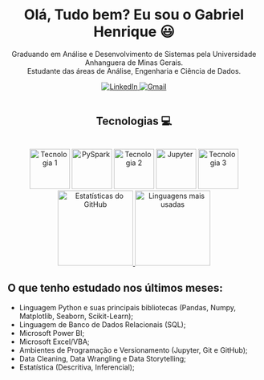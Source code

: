 <div align="center">
  <h1>Olá, Tudo bem? Eu sou o Gabriel Henrique 😃</h1>
  <p align="center">
    Graduando em Análise e Desenvolvimento de Sistemas pela Universidade Anhanguera de Minas Gerais. <br>
    Estudante das áreas de Análise, Engenharia e Ciência de Dados. <br>
  </p>
</div>

<div align="center">
  <a href="https://www.linkedin.com/in/gabriel-henrique1/" target="_blank">
    <img src="https://img.shields.io/badge/-LinkedIn-%230077B5?style=for-the-badge&logo=linkedin&logoColor=white" alt="LinkedIn" />
  </a>
  <a href="mailto:gabrielhenriqueandrade620@gmail.com">
    <img src="https://img.shields.io/badge/-Gmail-%23333?style=for-the-badge&logo=gmail&logoColor=white" alt="Gmail" />
  </a>
</div>

<div align="center" valign="top"><br>
  <h2>Tecnologias 💻</h2></br>
  <div>
    <img src="https://user-images.githubusercontent.com/92809543/147505634-790c4187-0e0c-42cd-b3b5-b35c77c16347.png" width="80" height="80" alt="Tecnologia 1" />
    <img src="https://cdn.jsdelivr.net/gh/devicons/devicon/icons/apache/apache-original.svg" width="80" height="80" alt="PySpark" />
    <img src="https://user-images.githubusercontent.com/92809543/147508656-c98f7a17-504e-40f2-b710-c5031c0198fd.png" width="80" height="80" alt="Tecnologia 2" />
    <img src="https://cdn.jsdelivr.net/gh/devicons/devicon/icons/jupyter/jupyter-original-wordmark.svg" width="80" height="80" alt="Jupyter" />
    <img src="https://user-images.githubusercontent.com/92809543/147506898-cf34755f-ee0d-484e-8239-cb1ecb4982e4.png" width="80" height="80" alt="Tecnologia 3" />
  </div>
</div>

<div align="center">
  <a href="https://github.com/Dracon098">
    <img height="150em" src="https://github-readme-stats.vercel.app/api?username=Dracon098&count_private=true&include_all_commits=true&show_icons=true&theme=dracula&hide_border=false&show_owner=true" alt="Estatísticas do GitHub" />
    <img height="150em" src="https://github-readme-stats.vercel.app/api/top-langs/?username=marcosvnespolo&theme=dracula&hide_border=false&&layout=compact" alt="Linguagens mais usadas" />
  </a>
</div>

<div>
  <h2 align="left">O que tenho estudado nos últimos meses:</h2>
</div>

<body>
  <ul>
    <li>Linguagem Python e suas principais bibliotecas (Pandas, Numpy, Matplotlib, Seaborn, Scikit-Learn);</li>
    <li>Linguagem de Banco de Dados Relacionais (SQL);</li>
    <li>Microsoft Power BI;</li>
    <li>Microsoft Excel/VBA;</li>
    <li>Ambientes de Programação e Versionamento (Jupyter, Git e GitHub);</li>
    <li>Data Cleaning, Data Wrangling e Data Storytelling;</li>
    <li>Estatística (Descritiva, Inferencial);</li>
  </ul>
</body>
